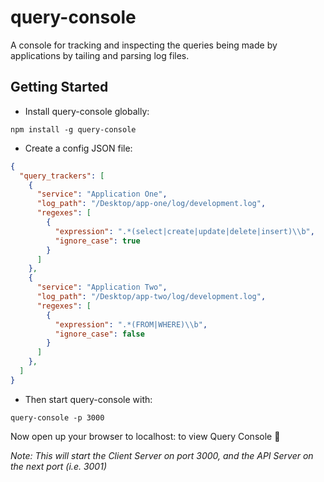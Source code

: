 # query-console
A console for tracking and inspecting the queries being made by applications by tailing and parsing log files.

## Getting Started
+ Install query-console globally:
```
npm install -g query-console
```

+ Create a config JSON file:
```json
{
  "query_trackers": [
    {
      "service": "Application One",
      "log_path": "/Desktop/app-one/log/development.log",
      "regexes": [
        {
          "expression": ".*(select|create|update|delete|insert)\\b",
          "ignore_case": true
        }
      ]
    },
    {
      "service": "Application Two",
      "log_path": "/Desktop/app-two/log/development.log",
      "regexes": [
        {
          "expression": ".*(FROM|WHERE)\\b",
          "ignore_case": false
        }
      ]
    },
  ]
}
```

+ Then start query-console with:
```
query-console -p 3000
```
Now open up your browser to localhost:<PORT> to view Query Console :rocket:

_Note: This will start the Client Server on port 3000, and the API Server on the next port (i.e. 3001)_
